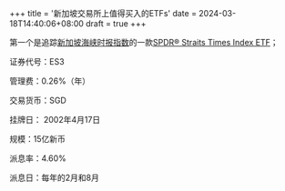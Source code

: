 +++
title = '新加坡交易所上值得买入的ETFs'
date = 2024-03-18T14:40:06+08:00
draft = true
+++

第一个是追踪[新加坡海峡时报指数](https://en.wikipedia.org/wiki/Straits_Times_Index)的一款[SPDR® Straits Times Index ETF](https://www.ssga.com/sg/en/institutional/etfs/funds/spdr-straits-times-index-etf-es3)；

证券代号：ES3

管理费：0.26%（年）

交易货币：SGD

挂牌日： 2002年4月17日

规模：15亿新币

派息率：4.60%

派息日：每年的2月和8月
